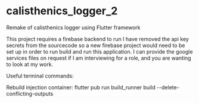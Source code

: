 # calisthenics_logger_2

Remake of calisthenics logger using Flutter framework

This project requires a firebase backend to run I have removed the api key secrets from the sourcecode so a new firebase project would need to be set up in order to run build and run this application. 
I can provide the google services files on request if I am interviewing for a role, and you are wanting to look at my work.

Useful terminal commands:

Rebuild injection container: flutter pub run build_runner build --delete-conflicting-outputs

